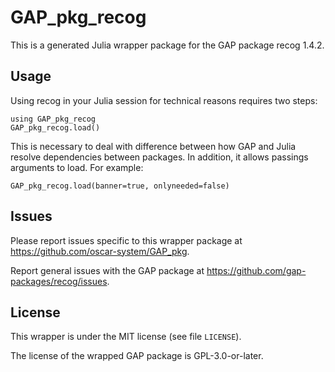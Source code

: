 # GAP_pkg_recog

This is a generated Julia wrapper package for the GAP package recog 1.4.2.

## Usage

Using recog in your Julia session for technical reasons requires two steps:

    using GAP_pkg_recog
    GAP_pkg_recog.load()

This is necessary to deal with difference between how GAP and Julia
resolve dependencies between packages. In addition, it allows passings
arguments to load. For example:

    GAP_pkg_recog.load(banner=true, onlyneeded=false)

## Issues

Please report issues specific to this wrapper package at <https://github.com/oscar-system/GAP_pkg>.

Report general issues with the GAP package at <https://github.com/gap-packages/recog/issues>.

## License

This wrapper is under the MIT license (see file `LICENSE`).

The license of the wrapped GAP package is GPL-3.0-or-later.

